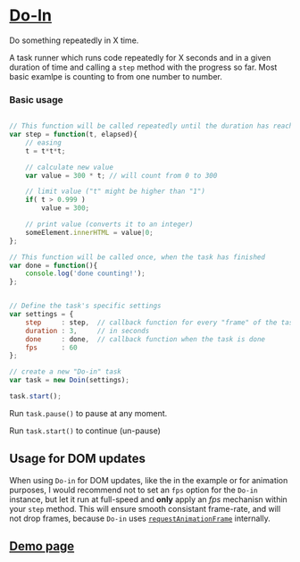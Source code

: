 [Do-In](https://yaireo.github.io/Do-in)
========

Do something repeatedly in X time.

A task runner which runs code repeatedly for X seconds and in a given duration of time and calling a `step` method with the progress so far.
Most basic examlpe is counting to from one number to number.

### Basic usage

```javascript

// This function will be called repeatedly until the duration has reached
var step = function(t, elapsed){
    // easing
    t = t*t*t;

    // calculate new value
    var value = 300 * t; // will count from 0 to 300

    // limit value ("t" might be higher than "1")
    if( t > 0.999 )
        value = 300;

    // print value (converts it to an integer)
    someElement.innerHTML = value|0;
};

// This function will be called once, when the task has finished
var done = function(){
    console.log('done counting!');
};


// Define the task's specific settings
var settings = {
    step     : step,  // callback function for every "frame" of the task
    duration : 3,     // in seconds
    done     : done,  // callback function when the task is done
    fps      : 60
};

// create a new "Do-in" task
var task = new Doin(settings);

task.start();
````

Run `task.pause()` to pause at any moment.

Run `task.start()` to continue (un-pause)

## Usage for DOM updates

When using `Do-in` for DOM updates, like the in the example or for animation purposes, I would recommend not to set an `fps`
option for the `Do-in` instance, but let it run at full-speed and **only** apply an *fps* mechanisn within your `step` method.
This will ensure smooth consistant frame-rate, and will not drop frames, because `Do-in` uses [`requestAnimationFrame`](https://developer.mozilla.org/en-US/docs/Web/API/window/requestAnimationFrame) internally.

## [Demo page](https://yaireo.github.io/Do-in)